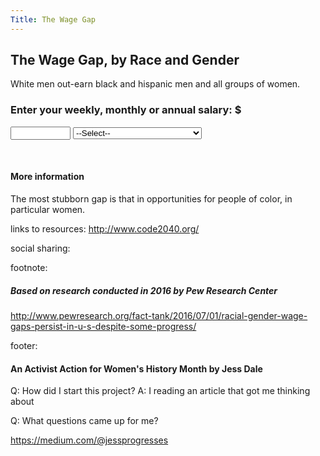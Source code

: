 ```yaml
---
Title: The Wage Gap
---
```


## The Wage Gap, by Race and Gender
White men out-earn black and hispanic men and all groups of women.


### Enter your weekly, monthly or annual salary: $
<input id="currentSalary" type="number" min="1" max="1000000">

<select id="selectGap" onchange="calculateGap()">
<option>--Select--</option>
<option id="hW" value="58">58 cents as a Hispanic Woman</option> 
<option id="bW" value="75">75 cents as a Black Woman</option> 
<option id="wW" value="81">81 cents as a White Woman</option> </select> 

<br />

<p id="gap"></p>

<br />

#### More information
The most stubborn gap is that in opportunities for people of color, in particular women.

links to resources:
http://www.code2040.org/

social sharing:


footnote:
##### Based on research conducted in 2016 by Pew Research Center
http://www.pewresearch.org/fact-tank/2016/07/01/racial-gender-wage-gaps-persist-in-u-s-despite-some-progress/


footer:
#### An Activist Action for Women's History Month by Jess Dale

Q: How did I start this project?
A: I reading an article that got me thinking about 

Q: What questions came up for me?

https://medium.com/@jessprogresses



